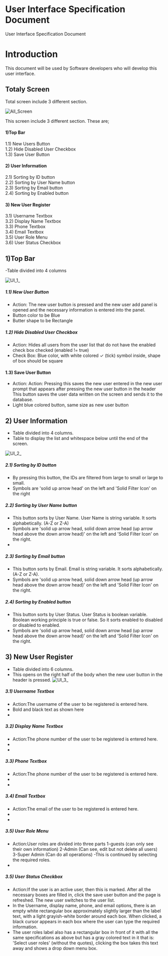 # User Interface Specification Document
User Interface Specification Document

# Introduction
This document will be used by Software developers who will develop this user interface. 

## Totaly Screen
Total screen include 3 different section.

![All_Screen](https://user-images.githubusercontent.com/53150892/179973393-ef37ea52-ca61-4a25-bf44-389c40c3eaae.PNG)

This screen include 3 different section. These are; <br>
#### 1)Top Bar <br>

   1.1) New Users Button <br>
   1.2) Hide Disabled User Checkbox <br>
   1.3) Save User Button <br>
  
#### 2) User Information <br>
   2.1) Sorting by ID button<br>
   2.2) Sorting by User Name button <br>
   2.3) Sorting by Email button <br>
   2.4) Sorting by Enabled button <br>
  
#### 3) New User Register  <br>
   3.1) Username Textbox <br>
   3.2) Display Name Textbox <br>
   3.3) Phone Textbox <br>
   3.4) Email Textbox <br>
   3.5) User Role Menu <br>
   3.6) User Status Checkbox <br>
   
  
## 1)Top Bar
-Table divided into 4 columns

![UI_1_](https://user-images.githubusercontent.com/53150892/179984982-503048b6-ae96-48e9-a212-c0ac6d337e4f.PNG)

##### 1.1)  New User Button
- Action: The new user button is pressed and the new user add panel is opened and the necessary    information is entered into the panel.
- Button color to be Blue
- Butter shape to be Rectangle  

##### 1.2) Hide Disabled User Checkbox
- Action: Hides all users from the user list that do not have the enabled check box checked (enabled != true)
- Check Box: Blue color, with white colored ✓ (tick) symbol inside, shape of box should be square

#### 1.3) Save User Button
- Action: Action: Pressing this saves the new user entered in the new user prompt that appears after pressing the new user button in the header
 This button saves the user data written on the screen and sends it to the database.
- Light blue colored button, same size as new user button 
  
## 2) User Information
- Table divided into 4 columns.
- Table to display the list and whitespace below until the end of the screen.

![UI_2_](https://user-images.githubusercontent.com/53150892/180003914-0fe391a2-cf2a-404f-ac04-ae67d394469c.PNG)

##### 2.1) Sorting by ID button
- By pressing this button, the IDs are filtered from large to small or large to small.
- Symbols are 'solid up arrow head' on the left and 'Solid Filter Icon' on the right 

##### 2.2) Sorting by User Name button 
- This button sorts by User Name. User Name is string variable. It sorts alphabetically. (A-Z or Z-A)
- Symbols are 'solid up arrow head, solid down arrow head (up arrow head above the down arrow head)' on the left and 'Solid Filter Icon' on the right. 
- 
##### 2.3) Sorting by Email button 
- This button sorts by Email. Email is string variable. It sorts alphabetically. (A-Z or Z-A).
- Symbols are 'solid up arrow head, solid down arrow head (up arrow head above the down arrow head)' on the left and 'Solid Filter Icon' on the right. 

##### 2.4) Sorting by Enabled button
- This button sorts by User Status. User Status is boolean variable. Boolean working principle is true or false. So it sorts enabled to disabled or disabled to enabled.
- Symbols are 'solid up arrow head, solid down arrow head (up arrow head above the down arrow head)' on the left and 'Solid Filter Icon' on the right. 


## 3) New User Register
- Table divided into 6 columns.
- This opens on the right half of the body when the new user button in the header is pressed.
![UI_3_](https://user-images.githubusercontent.com/53150892/180003876-ec59bf6d-e64d-45cd-afa1-019ecdeba7e1.PNG)


##### 3.1) Username Textbox 
- Action:The username of the user to be registered is entered here.
- Bold and black text as shown here
-
##### 3.2) Display Name Textbox 
- Action:The phone number of the user to be registered is entered here.
-
-
##### 3.3) Phone Textbox 
- Action:The phone number of the user to be registered is entered here.
-
-
##### 3.4) Email Textbox 
- Action:The email of the user to be registered is entered here.
-
-
##### 3.5) User Role Menu 
- Action:User roles are divided into three parts 1-guests (can only see their own information) 2-Admin (Can see, edit but not delete all users) 3-Super Admin (Can do all operations)
-This is continued by selecting the required roles.
-
##### 3.5) User Status Checkbox 
- Action:If the user is an active user, then this is marked. After all the necessary boxes are filled in, click the save user button and the page is refreshed. The new user switches to the user list.
- In the Username, display name, phone, and email options, there is an empty white rectangular box approximately slightly larger than the label text, with a light grayish-white border around each box. When clicked, a black cursor appears in each box where the user can type the required information.
- The user roles label also has a rectangular box in front of it with all the same specifications as above but has a gray colored text in it that is: 'Select user roles' (without the quotes), clicking the box takes this text away and shows a drop down menu box.

